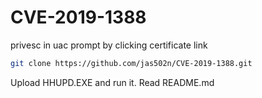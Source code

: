 # CVE-2019-1388

privesc in uac prompt by clicking certificate link

```bash
git clone https://github.com/jas502n/CVE-2019-1388.git
```

Upload HHUPD.EXE and run it. Read README.md
